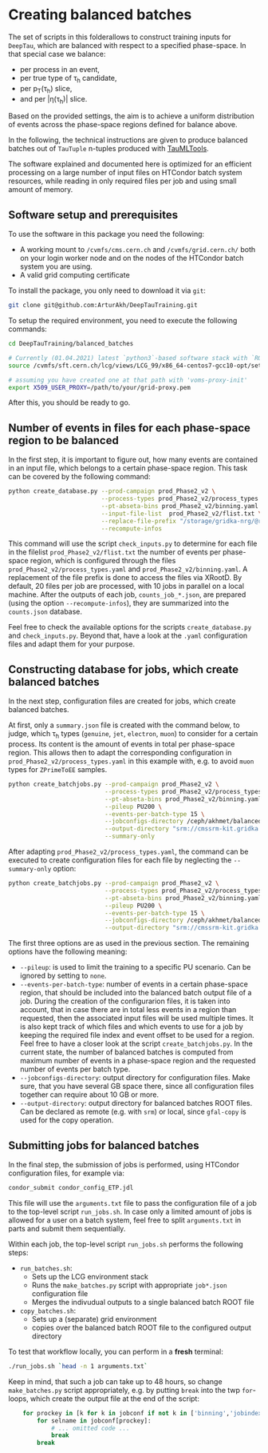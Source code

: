 # Creating balanced batches
The set of scripts in this folderallows to construct training inputs for `DeepTau`,
which are balanced with respect to a specified phase-space. In that special case we
balance:

* per process in an event,
* per true type of &tau;<sub>h</sub> candidate,
* per p<sub>T</sub>(&tau;<sub>h</sub>) slice,
* and per |&eta;(&tau;<sub>h</sub>)| slice.

Based on the provided settings, the aim is to achieve a uniform distribution of
events across the phase-space regions defined for balance above.

In the following, the technical instructions are given to produce balanced batches
out of `TauTuple` n-tuples produced with [TauMLTools](https://github.com/cms-tau-pog/TauMLTools).

The software explained and documented here is optimized for an efficient processing
on a large number of input files on HTCondor batch system resources,
while reading in only required files per job and using small amount of memory.

## Software setup and prerequisites

To use the software in this package you need the following:

* A working mount to `/cvmfs/cms.cern.ch` and `/cvmfs/grid.cern.ch/` both on your login worker
node and on the nodes of the HTCondor batch system you are using.
* A valid grid computing certificate

To install the package, you only need to download it via `git`:

```bash
git clone git@github.com:ArturAkh/DeepTauTraining.git
```

To setup the required environment, you need to execute the following commands:

```bash
cd DeepTauTraining/balanced_batches

# Currently (01.04.2021) latest `python3`-based software stack with `ROOT`
source /cvmfs/sft.cern.ch/lcg/views/LCG_99/x86_64-centos7-gcc10-opt/setup.sh

# assuming you have created one at that path with 'voms-proxy-init'
export X509_USER_PROXY=/path/to/your/grid-proxy.pem
```

After this, you should be ready to go.

## Number of events in files for each phase-space region to be balanced

In the first step, it is important to figure out, how many events are contained in an input file, which
belongs to a certain phase-space region. This task can be covered by the following command:

```bash
python create_database.py --prod-campaign prod_Phase2_v2 \
                          --process-types prod_Phase2_v2/process_types.yaml \
                          --pt-abseta-bins prod_Phase2_v2/binning.yaml \
                          --input-file-list  prod_Phase2_v2/flist.txt \
                          --replace-file-prefix "/storage/gridka-nrg/@root://cmsxrootd-kit.gridka.de//store/user/" \
                          --recompute-infos
```

This command will use the script `check_inputs.py` to determine for each file in the filelist `prod_Phase2_v2/flist.txt` the number of events per
phase-space region, which is configured through the files `prod_Phase2_v2/process_types.yaml` and `prod_Phase2_v2/binning.yaml`. A replacement
of the file prefix is done to access the files via XRootD. By default, 20 files per job are processed, with 10 jobs in parallel on a local machine.
After the outputs of each job, `counts_job_*.json`, are prepared (using the option `--recompute-infos`), they are summarized into the `counts.json` database.

Feel free to check the available options for the scripts `create_database.py` and `check_inputs.py`. Beyond that, have a look at the `.yaml` configuration files
and adapt them for your purpose.

## Constructing database for jobs, which create balanced batches

In the next step, configuration files are created for jobs, which create balanced batches.

At first, only a `summary.json` file is created with the command below, to judge, which &tau;<sub>h</sub> types (`genuine`, `jet`, `electron`, `muon`) to consider for a certain process.
Its content is the amount of events in total per phase-space region. This allows then to adapt the corresponding configuration in `prod_Phase2_v2/process_types.yaml` in this example with,
e.g. to avoid `muon` types for `ZPrimeToEE` samples.

```bash
python create_batchjobs.py --prod-campaign prod_Phase2_v2 \
                           --process-types prod_Phase2_v2/process_types.yaml \
                           --pt-abseta-bins prod_Phase2_v2/binning.yaml \
                           --pileup PU200 \
                           --events-per-batch-type 15 \
                           --jobconfigs-directory /ceph/akhmet/balanced_batches_configs/ \
                           --output-directory "srm://cmssrm-kit.gridka.de:8443/srm/managerv2?SFN=/pnfs/gridka.de/cms/disk-only//store/user/aakhmets/TauML/prod_Phase2_v2/balanced_batches/" \
                           --summary-only
```

After adapting `prod_Phase2_v2/process_types.yaml`, the command can be executed to create configuration files for each file by neglecting the `--summary-only` option:

```bash
python create_batchjobs.py --prod-campaign prod_Phase2_v2 \
                           --process-types prod_Phase2_v2/process_types.yaml \
                           --pt-abseta-bins prod_Phase2_v2/binning.yaml \
                           --pileup PU200 \
                           --events-per-batch-type 15 \
                           --jobconfigs-directory /ceph/akhmet/balanced_batches_configs/ \
                           --output-directory "srm://cmssrm-kit.gridka.de:8443/srm/managerv2?SFN=/pnfs/gridka.de/cms/disk-only//store/user/aakhmets/TauML/prod_Phase2_v2/balanced_batches/"
```

The first three options are as used in the previous section. The remaining options have the following meaning:

* `--pileup`: is used to limit the training to a specific PU scenario. Can be ignored by setting to `none`.
* `--events-per-batch-type`: number of events in a certain phase-space region, that should be included into the balanced batch output file of a job. During the creation of
the configurarion files, it is taken into account, that in case there are in total less events in a region than requested, then the associated input files will be used multiple
times. It is also kept track of which files and which events to use for a job by keeping the required file index and event offset to be used for a region. Feel free to have a closer
look at the script `create_batchjobs.py`. In the current state, the number of balanced batches is computed from maximum number of events in a phase-space region and the requested number
of events per batch type.
* `--jobconfigs-directory`: output directory for configuration files. Make sure, that you have several GB space there, since all configuration files together can require about 10 GB or more.
* `--output-directory`: output directory for balanced batches ROOT files. Can be declared as remote (e.g. with `srm`) or local, since `gfal-copy` is used for the copy operation.

## Submitting jobs for balanced batches

In the final step, the submission of jobs is performed, using HTCondor configuration files, for example via:

```bash
condor_submit condor_config_ETP.jdl
```

This file will use the `arguments.txt` file to pass the configuration file of a job to the top-level script `run_jobs.sh`. In case only a limited amount of jobs is allowed for a user
on a batch system, feel free to split `arguments.txt` in parts and submit them sequentially.

Within each job, the top-level script `run_jobs.sh` performs the following steps:

* `run_batches.sh`:
  * Sets up the LCG environment stack
  * Runs the `make_batches.py` script with appropriate `job*.json` configuration file
  * Merges the indivudual outputs to a single balanced batch ROOT file
* `copy_batches.sh`:
  * Sets up a (separate) grid environment
  * copies over the balanced batch ROOT file to the configured output directory

To test that workflow locally, you can perform in a **fresh** terminal:

```bash
./run_jobs.sh `head -n 1 arguments.txt`
```

Keep in mind, that such a job can take up to 48 hours, so change `make_batches.py` script appropriately, e.g. by putting `break` into the twp `for`-loops, which create the output file at
the end of the script:

```python
    for prockey in [k for k in jobconf if not k in ['binning','jobindex']]:
        for selname in jobconf[prockey]:
            # ... omitted code ...
            break
        break
```
